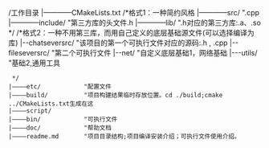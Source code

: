 /工作目录
    |————CMakeLists.txt
    /*格式1：一种简约风格
    |————src/       ".cpp
    |————include/   "第三方库的头文件.h
    |————lib/       ".h对应的第三方库:.a、.so
    */
    /*格式2：一种不用第三库，而用自己定义的底层基础源文件(可以选择编译为库)
    |--chatseversrc/    "该项目的第一个可执行文件对应的源码:.h , .cpp
    |--fileseversrc/    "第二个可执行文件
    |--net/             "自定义底层基础1，网络基础
    |---utils/          "基础2,通用工具
     
     */
    |————etc/            "配置文件
    |————build/          "项目构建结果临时存放位置。cd ./build;cmake ../CMakeLists.txt生成在这
    |————script/
    |————bin/            "可执行文件
    |————doc/            "帮助文档
    |————readme.md       "项目目录结构;项目编译安装介绍；可执行文件使用介绍。
